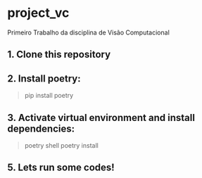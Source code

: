 # project_vc
Primeiro Trabalho da disciplina de Visão Computacional

## 1. Clone this repository
## 2. Install poetry: 
> pip install poetry
## 3. Activate virtual environment and install dependencies: 
> poetry shell
> poetry install
## 5. Lets run some codes!
